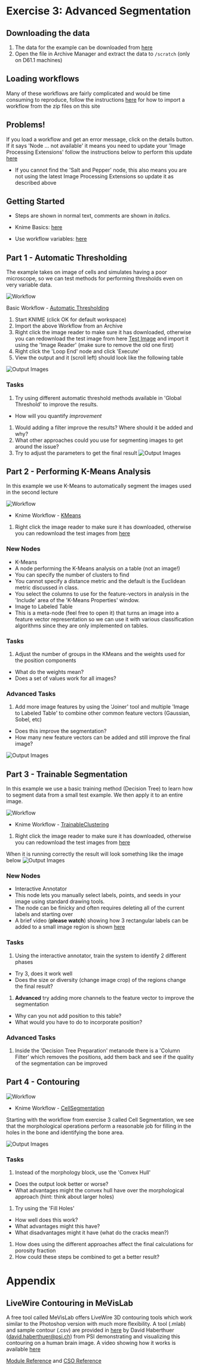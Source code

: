 # Exercise 3: Advanced Segmentation


## Downloading the data
1. The data for the example can be downloaded from [here](https://github.com/kmader/Quantitative-Big-Imaging-Course/blob/master/Ex2/matlab.zip?raw=true)
2. Open the file in Archive Manager and extract the data to ```/scratch``` (only on D61.1 machines)

## Loading workflows
Many of these workflows are fairly complicated and would be time consuming to reproduce, follow the instructions [here](https://github.com/kmader/Quantitative-Big-Imaging-2015/wiki/KNIME-Setup#loading-workflows) for how to import a workflow from the zip files on this site

## Problems!
If you load a workflow and get an error message, click on the details button. If it says 'Node ... not available' it means you need to update your 'Image Processing Extensions' follow the instructions below to perform this update [here](https://github.com/kmader/Quantitative-Big-Imaging-2015/wiki/KNIME-Setup#installing-the-latest-image-processing-extensions)
- If you cannot find the 'Salt and Pepper' node, this also means you are not using the latest Image Processing Extensions so update it as described above

## Getting Started
- Steps are shown in normal text, comments are shown in _italics_.

- Knime Basics: [here](https://github.com/kmader/Quantitative-Big-Imaging-2015/wiki/KNIME-Setup)

- Use workflow variables: [here](https://github.com/kmader/Quantitative-Big-Imaging-2015/wiki/KNIME-Setup#workflow-variables)

## Part 1 - Automatic Thresholding

The example takes on image of cells and simulates having a poor microscope, so we can test methods for performing thresholds even on very variable data.

![Workflow](https://rawgithub.com/kmader/Quantitative-Big-Imaging-2015/master/Exercises/04-files/AutomaticThreshold.svg)

Basic Workflow - [Automatic Thresholding](04-files/AutomaticThresholds.zip?raw=true)

1. Start KNIME (click OK for default workspace)
1. Import the above Workflow from an Archive
1. Right click the image reader to make sure it has downloaded, otherwise you can redownload the test image from here [Test Image](04-files/Cell_Colony.jpg?raw=true) and import it using the 'Image Reader' (make sure to remove the old one first)
1. Right click the 'Loop End' node and click 'Execute'
1. View the output and it (scroll left) should look like the following table

![Output Images](04-files/BadAutomatic.png?raw=true)

### Tasks

1. Try using different automatic threshold methods available in 'Global Threshold' to improve the results.
 - How will you quantify _improvement_
1. Would adding a filter improve the results? Where should it be added and why?
1. What other approaches could you use for segmenting images to get around the issue?
1. Try to adjust the parameters to get the final result
![Output Images](04-files/BetterAutomatic.png?raw=true)


## Part 2 - Performing K-Means Analysis
In this example we use K-Means to automatically segment the images used in the second lecture


![Workflow](https://rawgithub.com/kmader/Quantitative-Big-Imaging-2015/master/Exercises/04-files/KMeans-Demo.svg)


- Knime Workflow - [KMeans](04-files/KMeans-Demo.zip?raw=true)


1. Right click the image reader to make sure it has downloaded, otherwise you can redownload the test images from [here](https://github.com/kmader/Quantitative-Big-Imaging-Course/blob/master/Ex2/matlab.zip?raw=true)

### New Nodes
- K-Means
 - A node performing the K-Means analysis on a table (not an image!)
 - You can specify the number of clusters to find
 - You cannot specify a distance metric and the default is the Euclidean metric discussed in class.
 - You select the columns to use for the feature-vectors in analysis in the 'Include' area of the 'K-Means Properties' window. 
- Image to Labeled Table
 - This is a meta-node (feel free to open it) that turns an image into a feature vector representation so we can use it with various classification algorithms since they are only implemented on tables.

 
### Tasks
1. Adjust the number of groups in the KMeans and the weights used for the position components
 - What do the weights mean? 
 - Does a set of values work for all images?

### Advanced Tasks
1.  Add more image features by using the 'Joiner' tool and multiple 'Image to Labeled Table' to combine other common feature vectors (Gaussian, Sobel, etc)
 - Does this improve the segmentation?
 - How many new feature vectors can be added and still improve the final image?

![Output Images](04-files/KMeans-Simple.png?raw=true)


## Part 3 - Trainable Segmentation
In this example we use a basic training method (Decision Tree) to learn how to segment data from a small test example. We then apply it to an entire image.


![Workflow](https://rawgithub.com/kmader/Quantitative-Big-Imaging-2015/master/Exercises/04-files/Simple-Trainable-Clustering.svg)

- Knime Workflow - [TrainableClustering](04-files/Simple-Trainable-Clustering.zip?raw=true)

1. Right click the image reader to make sure it has downloaded, otherwise you can redownload the test images from [here](04-files/015_ORL6-3_1417.tif?raw=true)


When it is running correctly the result will look something like the image below
![Output Images](04-files/Simple-Trainable-Clustering.png?raw=true)

### New Nodes
- Interactive Annotator
 - This node lets you manually select labels, points, and seeds in your image using standard drawing tools.
 - The node can be finicky and often requires deleting all of the current labels and starting over
 - A brief video (__please watch__) showing how 3 rectangular labels can be added to a small image region is shown [here](https://www.youtube.com/watch?v=Fh65uA1pkAA)

### Tasks
1. Using the interactive annotator, train the system to identify 2 different phases
 - Try 3, does it work well
 - Does the size or diversity (change image crop) of the regions change the final result?
1. __Advanced__ try adding more channels to the feature vector to improve the segmentation
 - Why can you not add position to this table?
 - What would you have to do to incorporate position?

### Advanced Tasks
1. Inside the 'Decision Tree Preparation' metanode there is a 'Column Filter' which removes the positions, add them back and see if the quality of the segmentation can be improved


## Part 4 - Contouring


![Workflow](https://rawgithub.com/kmader/Quantitative-Big-Imaging-2015/master/Exercises/04-files/Cell-Segmentation.svg)

- Knime Workflow - [CellSegmentation](04-files/Cell-Segmentation.zip?raw=true)

Starting with the workflow from exercise 3 called Cell Segmentation, we see that the morphological operations perform a reasonable job for filling in the holes in the bone and identifying the bone area. 

![Output Images](04-files/Bone-Segmentation.png?raw=true)

### Tasks
1. Instead of the morphology block, use the 'Convex Hull'
 - Does the output look better or worse?
 - What advantages might the convex hull have over the morphological approach (hint: think about larger holes)
1. Try using the 'Fill Holes'
 - How well does this work?
 - What advantages might this have?
 - What disadvantages might it have (what do the cracks mean?)
1. How does using the different approaches affect the final calculations for porosity fraction
1. How could these steps be combined to get a better result?


# Appendix

## LiveWire Contouring in MeVisLab

A free tool called MeVisLab offers LiveWire 3D contouring tools which work similar to the Photoshop version with much more flexibility. A tool (.mlab) and sample contour (.csv) are provided in [here](https://github.com/kmader/Quantitative-Big-Imaging-Course/tree/master/Ex4/MeVisLab) by David Haberthuer (david.haberthuer@psi.ch) from PSI demonstrating and visualizing this contouring on a human brain image. A video showing how it works is available [here](http://people.ee.ethz.ch/~maderk/videos/CSOinMeVisLab.swf)

[Module Reference](http://www.mevislab.de/docs/2.2.1/MeVisLab/Standard/Documentation/Publish/ModuleReference/CSOLiveWireProcessor.html) and [CSO Reference](http://www.mevislab.de/docs/2.5/MeVisLab/Standard/Documentation/Publish/Overviews/CSOOverview.html)

